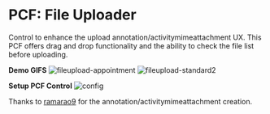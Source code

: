 # PCF: File Uploader
Control to enhance the upload annotation/activitymimeattachment UX. This PCF offers drag and drop functionality and the ability to check the file list before uploading. 

**Demo GIFS**
![fileupload-appointment](https://user-images.githubusercontent.com/6584650/129046114-15dc9b20-2c6c-4804-bfa9-483803e5f816.gif)
![fileupload-standard2](https://user-images.githubusercontent.com/6584650/129047293-a092d301-17d5-49ca-ac9b-664cea4f5f25.gif)

**Setup PCF Control**
![config](https://user-images.githubusercontent.com/6584650/129047014-828a969f-089b-4a4e-8950-3292e462d096.PNG)

Thanks to [ramarao9](https://github.com/ramarao9/AttachmentUploader) for the annotation/activitymimeattachment creation.
